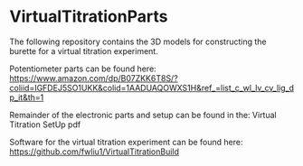 # VirtualTitrationParts

The following repository contains the 3D models for constructing the burette for a virtual titration experiment.

Potentiometer parts can be found here: https://www.amazon.com/dp/B07ZKK6T8S/?coliid=IGFDEJ5SO1UKK&colid=1AADUAQOWXS1H&ref_=list_c_wl_lv_cv_lig_dp_it&th=1

Remainder of the electronic parts and setup can be found in the: Virtual Titration SetUp pdf


Software for the virtual titration experiment can be found here: https://github.com/fwliu1/VirtualTitrationBuild

